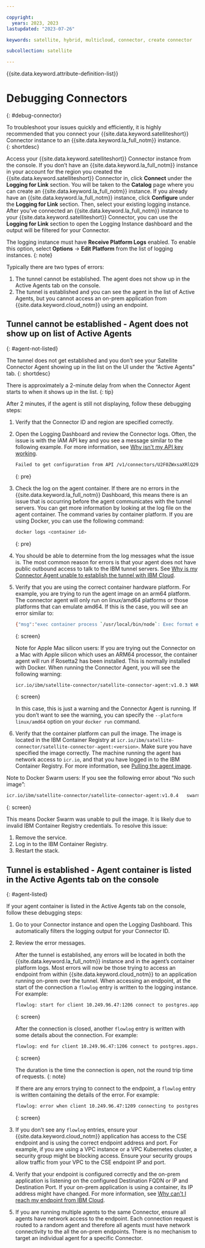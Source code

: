 ```yaml
---

copyright:
  years: 2023, 2023
lastupdated: "2023-07-26"

keywords: satellite, hybrid, multicloud, connector, create connector

subcollection: satellite

---
```


{{site.data.keyword.attribute-definition-list}}

# Debugging Connectors
{: #debug-connector}
  
To troubleshoot your issues quickly and efficiently, it is highly recommended that you connect your {{site.data.keyword.satelliteshort}} Connector instance to an {{site.data.keyword.la_full_notm}} instance.  
{: shortdesc}
  
Access your {{site.data.keyword.satelliteshort}} Connector instance from the console. If you don’t have an {{site.data.keyword.la_full_notm}} instance in your account for the region you created the {{site.data.keyword.satelliteshort}} Connector in, click **Connect** under the **Logging for Link** section. You will be taken to the **Catalog** page where you can create an {{site.data.keyword.la_full_notm}} instance. If you already have an {{site.data.keyword.la_full_notm}} instance, click **Configure** under the **Logging for Link** section. Then, select your existing logging instance. After you’ve connected an {{site.data.keyword.la_full_notm}} instance to your {{site.data.keyword.satelliteshort}} Connector, you can use the **Logging for Link** section to open the Logging Instance dashboard and the output will be filtered for your Connector.
  
The logging instance must have **Receive Platform Logs** enabled. To enable this option, select **Options** -> **Edit Platform** from the list of logging instances.
{: note}

Typically there are two types of errors:
1. The tunnel cannot be established. The agent does not show up in the Active Agents tab on the console.
2. The tunnel is established and you can see the agent in the list of Active Agents, but you cannot access an on-prem application from {{site.data.keyword.cloud_notm}} using an endpoint.  
  
## Tunnel cannot be established - Agent does not show up on list of Active Agents
{: #agent-not-listed}
  
The tunnel does not get established and you don’t see your Satellite Connector Agent showing up in the list on the UI under the “Active Agents” tab. 
{: shortdesc}
  
There is approximately a 2-minute delay from when the Connector Agent starts to when it shows up in the list. 
{: tip}

After 2 minutes, if the agent is still not displaying, follow these debugging steps:

1. Verify that the Connector ID and region are specified correctly.

1. Open the Logging Dashboard and review the Connector logs. Often, the issue is with the IAM API key and you see a message similar to the following example. For more information, see [Why isn't my API key working](/docs/satellite?topic=satellite-ts-connector-api).
    ```sh
    Failed to get configuration from API /v1/connectors/U2F0ZWxsaXRlQ29ubmVjdG9yOiJjaTExMGxpdzFwazluMGdybXUyMCI, region us-east, code: 401. IAM Error: "status code: 400. Provided API key could not be found.", API Error: "null", hostname: "482bddf6c60b"
    ```
    {: pre} 

  
1. Check the log on the agent container. If there are no errors in the {{site.data.keyword.la_full_notm}} Dashboard, this means there is an issue that is occurring before the agent communicates with the tunnel servers. You can get more information by looking at the log file on the agent container. The command varies by container platform. If you are using Docker, you can use the following command:
    ```sh
    docker logs <container id>
    ```
    {: pre}
  
1. You should be able to determine from the log messages what the issue is. The most common reason for errors is that your agent does not have public outbound access to talk to the IBM tunnel servers. See [Why is my Connector Agent unable to establish the tunnel with IBM Cloud](/docs/satellite?topic=satellite-ts-connector-tunnel).

  
1. Verify that you are using the correct container hardware platform. For example, you are trying to run the agent image on an arm64 platform. The connector agent will only run on linux/amd64 platforms or those platforms that can emulate amd64. If this is the case, you will see an error similar to:
    ```sh
    {"msg":"exec container process `/usr/local/bin/node`: Exec format error","level":"error","time":"2023-06-16T14:37:54.000567792Z"}
    ```
    {: screen}  
    
    Note for Apple Mac silicon users: If you are trying out the Connector on a Mac with Apple silicon which uses an ARM64 processor, the container agent will run if Rosetta2 has been installed. This is normally installed with Docker. When running the Connector Agent, you will see the following warning:
    ```sh
    icr.io/ibm/satellite-connector/satellite-connector-agent:v1.0.3 WARNING: The requested image's platform (linux/amd64) does not match the detected host platform (linux/arm64/v8) and no specific platform was requested 43064456c42434f056348a32773a732d02d4a68690fc6b2b36790be8daa49bb2
    ```
    {: screen} 
       
    In this case, this is just a warning and the Connector Agent is running. If you don’t want to see the warning, you can specify the `--platform linux/amd64` option on your `docker run` command.

1. Verify that the container platform can pull the image. The image is located in the IBM Container Registry at `icr.io/ibm/satellite-connector/satellite-connector-agent:<version>`.  Make sure you have specified the image correctly. The machine running the agent has network access to `icr.io`, and that you have logged in to the IBM Container Registry. For more information, see [Pulling the agent image](/docs/satellite?topic=satellite-run-agent-locally#pull-agent-image).
  
Note to Docker Swarm users: If you see the following error about “No such image”:
```sh
icr.io/ibm/satellite-connector/satellite-connector-agent:v1.0.4   swarm-worker1   Shutdown    Rejected 5 minutes ago   "No such image: icr.io/ibm/sat…" 
```
{: screen}   
  
This means Docker Swarm was unable to pull the image. It is likely due to invalid IBM Container Registry credentials. To resolve this issue:
1. Remove the service.
2. Log in to the IBM Container Registry.
3. Restart the stack.
  
  
## Tunnel is established - Agent container is listed in the Active Agents tab on the console
{: #agent-listed} 

If your agent container is listed in the Active Agents tab on the console, follow these debugging steps:
  
1. Go to your Connector instance and open the Logging Dashboard. This automatically filters the logging output for your Connector ID. 
  
1. Review the error messages.
  
    After the tunnel is established, any errors will be located in both the {{site.data.keyword.la_full_notm}} instance and in the agent’s container platform logs.  Most errors will now be those trying to access an endpoint from within {{site.data.keyword.cloud_notm}} to an application running on-prem over the tunnel. When accessing an endpoint, at the start of the connection a `flowlog` entry is written to the logging instance. For example:
    ```sh
    flowlog: start for client 10.249.96.47:1206 connect to postgres.apps.wdc6.toddjohn.net:5432, conn_type: location
    ```
    {: screen}     
      
    After the connection is closed, another `flowlog` entry is written with some details about the connection. For example:  
    ```sh
    flowlog: end for client 10.249.96.47:1206 connect to postgres.apps.wdc6.toddjohn.net:5432, conn_type: location, duration 387 ms, BytesToCloud 2444, BytesFromCloud 168
    ```
    {: screen}    
      
    The duration is the time the connection is open, not the round trip time of requests. 
    {: note} 
      
    If there are any errors trying to connect to the endpoint, a `flowlog` entry is written containing the details of the error. For example:
    ```sh
    flowlog: error when client 10.249.96.47:1209 connecting to postgres.apps.wdc6.toddjohn.net:5433, conn_type: location, detail: connect ECONNREFUSED 192.168.3.84:5433
    ```
    {: screen}

 
1. If you don’t see any `flowlog`  entries, ensure your {{site.data.keyword.cloud_notm}} application has access to the CSE endpoint and is using the correct endpoint address and port. For example, if you are using a VPC instance or a VPC Kubernetes cluster, a security group might be blocking access. Ensure your security groups allow traffic from your VPC to the CSE endpoint IP and port.
  
1. Verify that your endpoint is configured correctly and the on-prem application is listening on the configured Destination FQDN or IP and Destination Port. If your on-prem application is using a container, its IP address might have changed. For more information, see [Why can't I reach my endpoint from IBM Cloud](/docs/satellite?topic=satellite-ts-connector-cannot-reach).
  
1. If you are running multiple agents to the same Connector, ensure all agents have network access to the endpoint. Each connection request is routed to a random agent and therefore all agents must have network connectivity to the all the on-prem endpoints. There is no mechanism to target an individual agent for a specific Connector.


  


